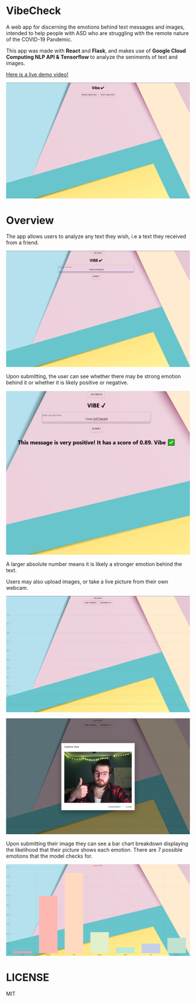 # VibeCheck

A web app for discerning the emotions behind text messages and images, intended to help people with ASD who are struggling with the remote nature of the COVID-19 Pandemic.

This app was made with **React** and **Flask**, and makes use of **Google Cloud Computing NLP API & Tensorflow** to analyze the seniments of text and images.

[Here is a live demo video!](https://www.youtube.com/watch?v=4ZMsHYv4X74)

<p align="center">
  <img src = https://github.com/nikolamarunic/images/blob/master/splash_screen.png>
</p>

# Overview

The app allows users to analyze any text they wish, i.e a text they received from a friend. 
<p align="center">
  <img src = https://github.com/nikolamarunic/images/blob/master/text_analysis.png>
</p>

Upon submitting, the user can see whether there may be strong emotion behind it or whether it is likely positive or negative.

<p align="center">
  <img src = https://github.com/nikolamarunic/images/blob/master/vibescore.png>
</p>

A larger absolute number means it is likely a stronger emotion behind the text. 

Users may also upload images, or take a live picture from their own webcam. 

<p align="center">
  <img src = https://github.com/nikolamarunic/images/blob/master/img_analysis.png>
</p>

<p align="center">
  <img src = https://github.com/nikolamarunic/images/blob/master/screenshot.png>
</p>

Upon submitting their image they can see a bar chart breakdown displaying the likelihood that their picture shows each emotion. There are 7 possible emotions that the model checks for.

<p align="center">
  <img src = https://github.com/nikolamarunic/images/blob/master/barchart.png>
</p>

# LICENSE
MIT
